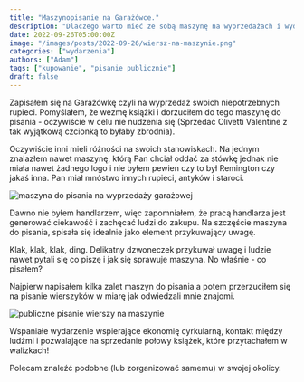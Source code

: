 ```yaml
---
title: "Maszynopisanie na Garażówce."
description: "Dlaczego warto mieć ze sobą maszynę na wyprzedażach i wydarzeniach."
date: 2022-09-26T05:00:00Z
image: "/images/posts/2022-09-26/wiersz-na-maszynie.png"
categories: ["wydarzenia"]
authors: ["Adam"]
tags: ["kupowanie", "pisanie publicznie"]
draft: false
---
```


Zapisałem się na Garażówkę czyli na wyprzedaż swoich niepotrzebnych rupieci. Pomyślałem, że wezmę książki i dorzuciłem do tego maszynę do pisania - oczywiście w celu nie nudzenia się (Sprzedać Olivetti Valentine z tak wyjątkową czcionką to byłaby zbrodnia).

Oczywiście inni mieli różności na swoich stanowiskach. Na jednym znalazłem nawet maszynę, którą Pan chciał oddać za stówkę jednak nie miała nawet żadnego logo i nie byłem pewien czy to był Remington czy jakaś inna. Pan miał mnóstwo innych rupieci, antyków i staroci.

![maszyna do pisania na wyprzedaży garażowej](./images/posts/2022-09-26/garazowka-maszyna-do-pisania.jpeg)

Dawno nie byłem handlarzem, więc zapomniałem, że pracą handlarza jest generować ciekawość
i zachęcać ludzi do zakupu. Na szczęście maszyna do pisania, spisała się idealnie jako
element przykuwający uwagę. 

Klak, klak, klak, ding. Delikatny dzwoneczek przykuwał uwagę i ludzie nawet pytali się co piszę i jak się sprawuje maszyna. No właśnie - co pisałem?

Najpierw napisałem kilka zalet maszyn do pisania a potem przerzuciłem się na pisanie wierszyków w miarę jak odwiedzali mnie znajomi.

![publiczne pisanie wierszy na maszynie](./images/posts/2022-09-26/garazowka-maszyna-do-pisania.jpeg)

Wspaniałe wydarzenie wspierające ekonomię cyrkularną, kontakt między ludźmi i pozwalające
na sprzedanie połowy książek, które przytachałem w walizkach!

Polecam znaleźć podobne (lub zorganizować samemu) w swojej okolicy.